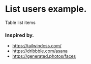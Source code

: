 # List users example.
Table list items

### Inspired by.
- https://tailwindcss.com/
- https://dribbble.com/asana
- https://generated.photos/faces
